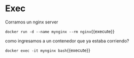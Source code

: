 # Exec

Corramos un nginx server

`docker run -d --name mynginx --rm nginx`{{execute}}



como ingresamos a un contenedor que ya estaba corriendo?

`docker exec -it mynginx bash`{{execute}}